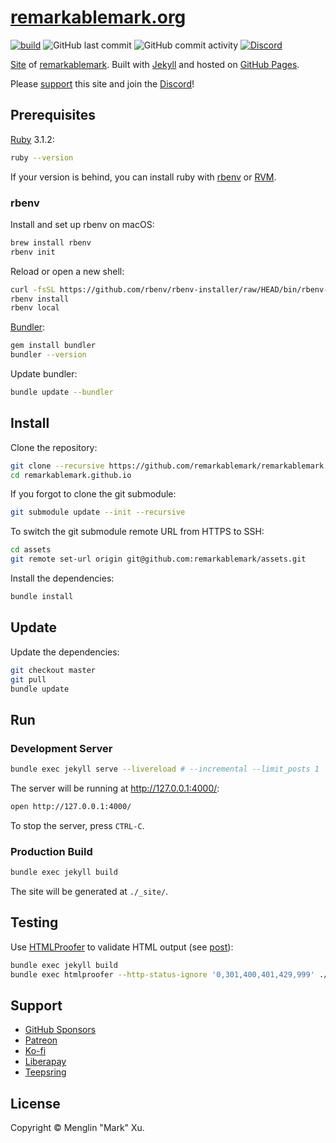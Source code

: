 # [remarkablemark.org](https://b.remarkabl.org/mark)

[![build](https://github.com/remarkablemark/remarkablemark.github.io/actions/workflows/build.yml/badge.svg)](https://github.com/remarkablemark/remarkablemark.github.io/actions/workflows/build.yml)
![GitHub last commit](https://badgen.net/github/last-commit/remarkablemark/remarkablemark.github.io)
![GitHub commit activity](https://img.shields.io/github/commit-activity/y/remarkablemark/remarkablemark.github.io)
[![Discord](https://img.shields.io/discord/422421589582282752.svg?label=&logo=discord&logoColor=ffffff&color=7389D8&labelColor=6A7EC2)](https://b.remarkabl.org/discord)

[Site](https://b.remarkabl.org/mark) of [remarkablemark](https://b.remarkabl.org/github). Built with [Jekyll](https://jekyllrb.com/) and hosted on [GitHub Pages](https://pages.github.com/).

Please [support](#support) this site and join the [Discord](https://b.remarkabl.org/discord)!

## Prerequisites

[Ruby](https://www.ruby-lang.org/en/downloads/) 3.1.2:

```sh
ruby --version
```

If your version is behind, you can install ruby with [rbenv](https://github.com/rbenv/rbenv) or [RVM](https://rvm.io/).

### rbenv

Install and set up rbenv on macOS:

```sh
brew install rbenv
rbenv init
```

Reload or open a new shell:

```sh
curl -fsSL https://github.com/rbenv/rbenv-installer/raw/HEAD/bin/rbenv-installer | bash
rbenv install
rbenv local
```

[Bundler](https://bundler.io/):

```sh
gem install bundler
bundler --version
```

Update bundler:

```sh
bundle update --bundler
```

## Install

Clone the repository:

```sh
git clone --recursive https://github.com/remarkablemark/remarkablemark.github.io.git
cd remarkablemark.github.io
```

If you forgot to clone the git submodule:

```sh
git submodule update --init --recursive
```

To switch the git submodule remote URL from HTTPS to SSH:

```sh
cd assets
git remote set-url origin git@github.com:remarkablemark/assets.git
```

Install the dependencies:

```sh
bundle install
```

## Update

Update the dependencies:

```sh
git checkout master
git pull
bundle update
```

## Run

### Development Server

```sh
bundle exec jekyll serve --livereload # --incremental --limit_posts 1
```

The server will be running at http://127.0.0.1:4000/:

```sh
open http://127.0.0.1:4000/
```

To stop the server, press `CTRL-C`.

### Production Build

```sh
bundle exec jekyll build
```

The site will be generated at `./_site/`.

## Testing

Use [HTMLProofer](https://github.com/gjtorikian/html-proofer) to validate HTML output (see [post](https://remarkablemark.org/blog/2017/01/31/travis-github-pages/)):

```sh
bundle exec jekyll build
bundle exec htmlproofer --http-status-ignore '0,301,400,401,429,999' ./_site/
```

## Support

- [GitHub Sponsors](https://b.remarkabl.org/github-sponsors)
- [Patreon](https://b.remarkabl.org/patreon)
- [Ko-fi](https://b.remarkabl.org/ko-fi)
- [Liberapay](https://b.remarkabl.org/liberapay)
- [Teepsring](https://b.remarkabl.org/teespring)

## License

Copyright © Menglin "Mark" Xu.
